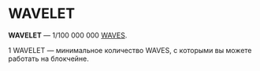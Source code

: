 # WAVELET

**WAVELET** — 1/100 000 000 [WAVES](/ru/blockchain/token/waves).

1 WAVELET — минимальное количество WAVES, с которыми вы можете работать на блокчейне.
